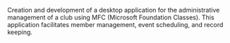 Creation and development of a desktop application for the administrative management of a club using MFC (Microsoft Foundation Classes). This application facilitates member management, event scheduling, and record keeping.
